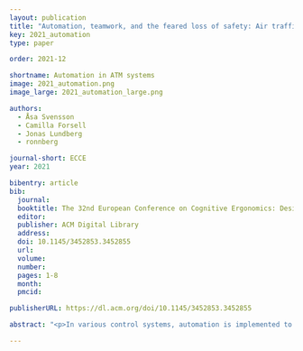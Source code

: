 ```yaml
---
layout: publication
title: "Automation, teamwork, and the feared loss of safety: Air traffic controllers’ experiences and expectations on current and future ATM systems"
key: 2021_automation
type: paper

order: 2021-12

shortname: Automation in ATM systems
image: 2021_automation.png
image_large: 2021_automation_large.png

authors:
  - Åsa Svensson
  - Camilla Forsell
  - Jonas Lundberg
  - ronnberg

journal-short: ECCE
year: 2021

bibentry: article
bib:
  journal: 
  booktitle: The 32nd European Conference on Cognitive Ergonomics: Designing Virtual and Physical Interactive Systems
  editor: 
  publisher: ACM Digital Library
  address: 
  doi: 10.1145/3452853.3452855
  url:
  volume: 
  number: 
  pages: 1-8
  month:
  pmcid:

publisherURL: https://dl.acm.org/doi/10.1145/3452853.3452855

abstract: "<p>In various control systems, automation is implemented to increase efficiency and safety. With increased automation, it becomes increasingly relevant to view the automation as a team member, rather than as a tool. In best cases, human-automation teamwork keeps workload within acceptable limits, increase situation awareness, and keeps the operator in the control loop. However, human-automation teamwork will only flourish if the automation is developed with the human operator in mind. Therefore, investigations of the current experiences and expectations regarding automation and teamwork are important for the development of automation. Through a questionnaire among Air Traffic Controllers (ATCOs), the present study aims to investigate how ATCOs perceive automation and safety in current and future air traffic control systems and the importance of different teamwork factors for human-human and human-automation collaboration. The results indicate that the ATCOs believe that safety will increase in the future along with increasing automation as long as the automation is working as expected. The ATCOs expressed a fear of deskilling and losing situation awareness with automation, a fear associated with a new ATCO role of monitoring the system and take over when the automation fails. The results suggest that design for human-automation teamwork aspects that ATCOs value, such as adaptability or mutual performance monitoring, could be a way forward.</p>"

---
```

